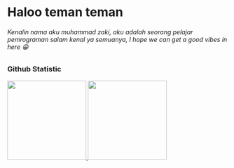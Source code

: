 <h1>Haloo teman teman</h1>
<h6>Kenalin nama aku muhammad zaki, aku adalah seorang pelajar pemrograman salam kenal ya semuanya, I hope we can get a good vibes in here 😁</h6>


### Github Statistic
<p align="left">
<a href="https://github.com/Zakikoding">
  <img height="180em" src="https://github-readme-stats-eight-theta.vercel.app/api?username=dimasmds&show_icons=true&theme=algolia&include_all_commits=true&count_private=true"/>
  <img height="180em" src="https://github-readme-stats-eight-theta.vercel.app/api/top-langs/?username=dimasmds&layout=compact&langs_count=8&theme=algolia"/>
</a>
</p>
